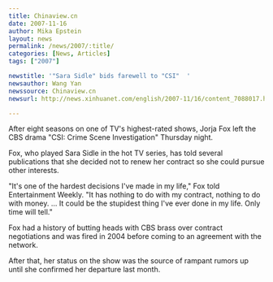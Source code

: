 ```yaml
---
title: Chinaview.cn 
date: 2007-11-16
author: Mika Epstein
layout: news
permalink: /news/2007/:title/
categories: [News, Articles]
tags: ["2007"]

newstitle: '"Sara Sidle" bids farewell to "CSI"  '
newsauthor: Wang Yan  
newssource: Chinaview.cn  
newsurl: http://news.xinhuanet.com/english/2007-11/16/content_7088017.htm  

---
```


After eight seasons on one of TV's highest-rated shows, Jorja Fox left the CBS drama "CSI: Crime Scene Investigation" Thursday night.

Fox, who played Sara Sidle in the hot TV series, has told several publications that she decided not to renew her contract so she could pursue other interests.

"It's one of the hardest decisions I've made in my life," Fox told Entertainment Weekly. "It has nothing to do with my contract, nothing to do with money. ... It could be the stupidest thing I've ever done in my life. Only time will tell."

Fox had a history of butting heads with CBS brass over contract negotiations and was fired in 2004 before coming to an agreement with the network.

After that, her status on the show was the source of rampant rumors up until she confirmed her departure last month. 

